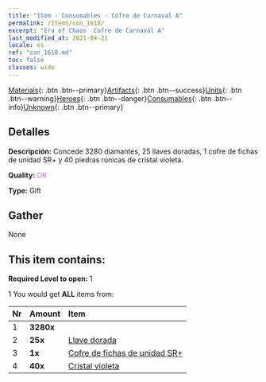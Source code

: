 ```yaml
---
title: "Item - Consumables - Cofre de Carnaval A"
permalink: /Items/con_1610/
excerpt: "Era of Chaos  Cofre de Carnaval A"
last_modified_at: 2021-04-21
locale: es
ref: "con_1610.md"
toc: false
classes: wide
---
```

 [Materials](/es/Items/){: .btn .btn--primary}[Artifacts](/es/Items/Artifacts/){: .btn .btn--success}[Units](/es/Items/Units/){: .btn .btn--warning}[Heroes](/es/Items/Heroes/){: .btn .btn--danger}[Consumables](/es/Items/Consumables/){: .btn .btn--info}[Unknown](/es/Items/Unknown/){: .btn .btn--primary}

## Detalles
 **Descripción:** Concede 3280 diamantes, 25 llaves doradas, 1 cofre de fichas de unidad SR+ y 40 piedras rúnicas de cristal violeta.

 **Quality:** <span style="color: #DA70D6">OK</span>

 **Type:** Gift

## Gather

  None

## This item contains:

 **Required Level to open:** 1

 1 You would get **ALL** items  from:

  | Nr | Amount |     Item    |
  |:---|:-------|:------------|
  | 1 |  **3280x** | <i class="fas fa-gem"/> |  | 
  | 2 |  **25x** | [Llave dorada](/es/Items/con_783/) |  | 
  | 3 |  **1x** | [Cofre de fichas de unidad SR+](/es/Items/con_1598/) |  | 
  | 4 |  **40x** | [Cristal violeta](/es/Items/con_720/) |  | 

